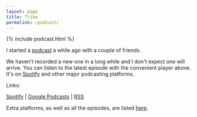 ```yaml
---
layout: page
title: Trike
permalink: /podcast/
---
```


{% include podcast.html %}

I started a [podcast][trike] a while ago with a couple of friends.

We haven't recorded a new one in a long while and I don't expect one will arrive. You can listen to the latest episode with the convenient player above. It's on [Spotify][spotify] and other major podcasting platforms.

Links:

[Spotify][spotify] \| [Google Podcasts][googlePodcasts] \| [RSS][rss]

Extra platforms, as well as all the episodes, are listed [here][trike].

[trike]: https://anchor.fm/trike
[spotify]: https://open.spotify.com/show/6mSNBYBWpWCdUqbbIYBTfj
[googlePodcasts]: https://podcasts.google.com/feed/aHR0cHM6Ly9hbmNob3IuZm0vcy8zNTIzMTYzYy9wb2RjYXN0L3Jzcw==
[rss]: https://anchor.fm/s/3523163c/podcast/rss